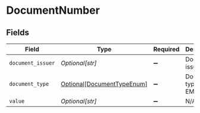# DocumentNumber


## Fields

| Field                                                                 | Type                                                                  | Required                                                              | Description                                                           | Example                                                               |
| --------------------------------------------------------------------- | --------------------------------------------------------------------- | --------------------------------------------------------------------- | --------------------------------------------------------------------- | --------------------------------------------------------------------- |
| `document_issuer`                                                     | *Optional[str]*                                                       | :heavy_minus_sign:                                                    | Document issuer                                                       | BA                                                                    |
| `document_type`                                                       | [Optional[DocumentTypeEnum]](../../models/shared/documenttypeenum.md) | :heavy_minus_sign:                                                    | Document type like EMD, MCO                                           | Ticket                                                                |
| `value`                                                               | *Optional[str]*                                                       | :heavy_minus_sign:                                                    | N/A                                                                   | 1259900123456                                                         |